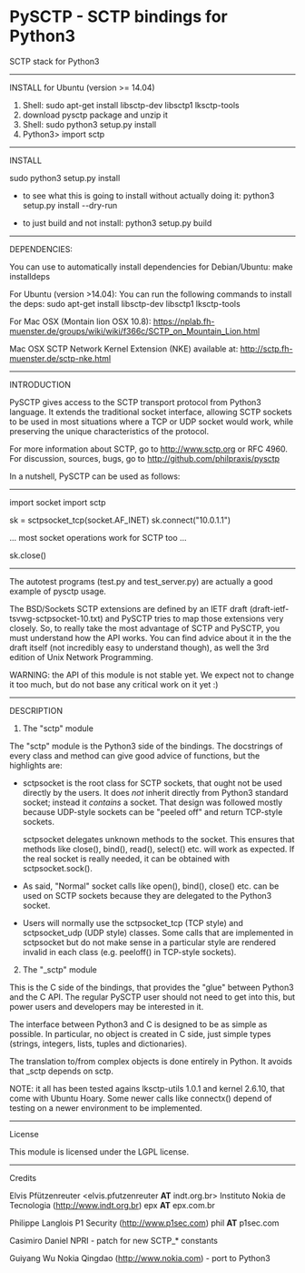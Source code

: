 # PySCTP - SCTP bindings for Python3
SCTP stack for Python3

---
INSTALL for Ubuntu (version >= 14.04)

1) Shell: sudo apt-get install libsctp-dev libsctp1 lksctp-tools
2) download pysctp package and unzip it
3) Shell: sudo python3 setup.py install
4) Python3> import sctp

---
INSTALL

sudo python3 setup.py install

* to see what this is going to install without actually doing it:
python3 setup.py install --dry-run

* to just build and not install:
python3 setup.py build

---
DEPENDENCIES:

You can use to automatically install dependencies for Debian/Ubuntu:
make installdeps

For Ubuntu (version >14.04):
You can run the following commands to install the deps:
sudo apt-get install libsctp-dev libsctp1 lksctp-tools

For Mac OSX (Montain lion OSX 10.8):
https://nplab.fh-muenster.de/groups/wiki/wiki/f366c/SCTP_on_Mountain_Lion.html

Mac OSX SCTP Network Kernel Extension (NKE) available at:
http://sctp.fh-muenster.de/sctp-nke.html

---
INTRODUCTION

PySCTP gives access to the SCTP transport protocol from Python3 language.
It extends the traditional socket interface, allowing
SCTP sockets to be used in most situations where a TCP or UDP socket
would work, while preserving the unique characteristics of the protocol.

For more information about SCTP, go to http://www.sctp.org or RFC 4960.
For discussion, sources, bugs, go to http://github.com/philpraxis/pysctp

In a nutshell, PySCTP can be used as follows:

---

  import socket
  import sctp

  sk = sctpsocket_tcp(socket.AF_INET)
  sk.connect("10.0.1.1")

  ... most socket operations work for SCTP too ...

  sk.close()

---

The autotest programs (test.py and test_server.py) are actually a good
example of pysctp usage.

The BSD/Sockets SCTP extensions are defined by an IETF draft
(draft-ietf-tsvwg-sctpsocket-10.txt) and PySCTP tries to map those
extensions very closely. So, to really take the most advantage of
SCTP and PySCTP, you must understand how the API works. You can
find advice about it in the the draft itself (not incredibly easy
to understand though), as well the 3rd edition of Unix Network 
Programming.

WARNING: the API of this module is not stable yet. We expect not to
change it too much, but do not base any critical work on it yet :)


---
DESCRIPTION

1) The "sctp" module

The "sctp" module is the Python3 side of the bindings. The docstrings
of every class and method can give good advice of functions, but the
highlights are:

* sctpsocket is the root class for SCTP sockets, that ought not be used
  directly by the users. It does *not* inherit directly from Python3
  standard socket; instead it *contains* a socket. That design was
  followed mostly because UDP-style sockets can be "peeled off" and 
  return TCP-style sockets. 

  sctpsocket delegates unknown methods to the socket. This ensures that
  methods like close(), bind(), read(), select() etc. will work as expected.
  If the real socket is really needed, it can be obtained with
  sctpsocket.sock().

* As said, "Normal" socket calls like open(), bind(), close() etc. 
  can be used on SCTP sockets because they are delegated to the
  Python3 socket. 

* Users will normally use the sctpsocket_tcp (TCP style) and sctpsocket_udp
  (UDP style) classes. Some calls that are implemented in sctpsocket but 
  do not make sense in a particular style are rendered invalid in each
  class (e.g. peeloff() in TCP-style sockets).

2) The "_sctp" module

This is the C side of the bindings, that provides the "glue" between
Python3 and the C API. The regular PySCTP user should not need to get 
into this, but power users and developers may be interested in it. 

The interface between Python3 and C is designed to be as simple as
possible. In particular, no object is created in C side, just 
simple types (strings, integers, lists, tuples and dictionaries).

The translation to/from complex objects is done entirely in Python.
It avoids that _sctp depends on sctp.

NOTE: it all has been tested agains lksctp-utils 1.0.1 and kernel
2.6.10, that come with Ubuntu Hoary. Some newer calls like connectx()
depend of testing on a newer environment to be implemented.


---
License

This module is licensed under the LGPL license.

---
Credits

Elvis Pfützenreuter
<elvis.pfutzenreuter __AT__ indt.org.br>
Instituto Nokia de Tecnologia (http://www.indt.org.br)
epx __AT__ epx.com.br

Philippe Langlois
<phil __AT__ p1sec.com>
P1 Security (http://www.p1sec.com)
phil __AT__ p1sec.com

Casimiro Daniel NPRI
<CasimiroD  __AT__ npt.nuwc.navy.mil> - patch for new SCTP_* constants

Guiyang Wu
Nokia Qingdao (http://www.nokia.com) - port to Python3
